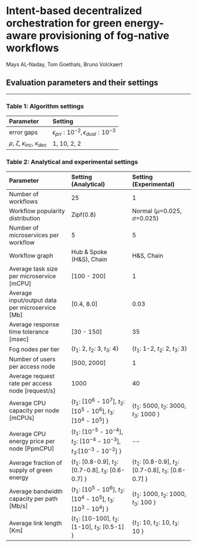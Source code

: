 # Intent-based decentralized orchestration for green energy-aware provisioning of fog-native workflows

Mays AL-Naday, Tom Goethals, Bruno Volckaert


## Evaluation parameters and their settings

---

### Table 1: Algorithm settings
| Parameter   | Setting     |
|:-----------|:-----------|
|error gaps   | $\epsilon_{pri}:10^{-2}, \epsilon_{dual}:10^{-3}$   |
| $\rho$, $\zeta$, $\kappa_{inc}$, $\kappa_{dec}$ | 1, 10, 2, 2|


### Table 2: Analytical and experimental settings

| Parameter   | Setting (Analytical)    | Setting (Experimental)    |
|:-----------------------|:-------------------------|:-------------------|
|Number of workflows| 25 | 1|
|Workflow popularity distribution |  Zipf(0.8) | Normal ($\mu$=0.025, $\sigma$=0.025)|
|Number of microservices per workflow | 5 | 5|
|Workflow graph | Hub & Spoke (H&S), Chain | H&S, Chain|
|Average task size per microservice [mCPU] | [100 - 200] | 1|
|Average input/output data per microservice [Mb] | [0.4, 8.0] | 0.03 |
|Average response time tolerance [msec] | [30 - 150] | 35 |
|Fog nodes per tier | {$t_1:$ 2, $t_2:$ 3, $t_3:$ 4} | {$t_1:$ 1-2, $t_2:$ 2, $t_3:$ 3} |
|Number of users per access node | [500, 2000] | 1 |
|Average request rate per access node [request/s]| 1000 | 40 |
|Average CPU capacity per node [mCPUs] | $\{t_1:$ [10$^6$ - 10$^7$], $t_2:$ [10$^5$ - 10$^6$], $t_3:$ [10$^4$ - 10$^5$] $\}$ | $\{t_1:$ 5000, $t_2:$ 3000, $t_3:$ 1000 $\}$|
|Average CPU energy price per node [PpmCPU] | $\{t_1:$ [10$^{-5}$ - 10$^{-4}$], $t_2:$ [10$^{-4}$ - 10$^{-3}$], $t_3:$[10$^{-3}$ - 10$^{-2}$] $\}$ |-- |
|Average fraction of supply of green energy | $\{t_1:$ [0.8-0.9], $t_2:$ [0.7-0.8], $t_3:$ [0.6-0.7] $\}$ | $\{t_1:$ [0.8-0.9], $t_2:$ [0.7-0.8], $t_3:$ [0.6-0.7] $\}$|
|Average bandwidth capacity per path [Mb/s] | $\{t_1:$ [10$^5$ - 10$^6$], $t_2:$ [10$^4$ - 10$^5$], $t_3:$ [10$^3$ - 10$^4$] $\}$ | $\{t_1:$ 1000, $t_2:$ 1000, $t_3:$ 100 $\}$ |
|Average link length [Km] | $\{t_1:$ [10-100], $t_2:$ [1-10], $t_3:$ [0.5-1] $\}$ | $\{t_1:$ 10, $t_2:$ 10, $t_3:$ 10 $\}$|



